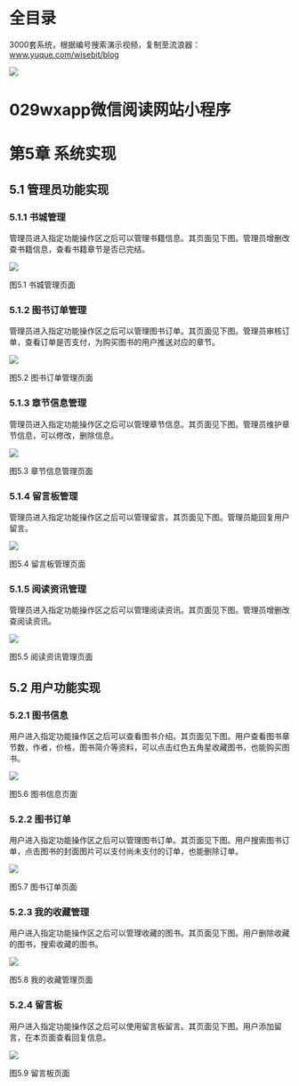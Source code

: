 # 全目录

3000套系统，根据编号搜索演示视频，复制至流浪器：www.yuque.com/wisebit/blog


![](https://bitwise.oss-cn-heyuan.aliyuncs.com/2024/11/06/qq_wechat.png)
# 029wxapp微信阅读网站小程序
# 第5章 系统实现
## 5.1 管理员功能实现
### 5.1.1 书城管理
管理员进入指定功能操作区之后可以管理书籍信息。其页面见下图。管理员增删改查书籍信息，查看书籍章节是否已完结。

![](/md/blog.014.png)

图5.1 书城管理页面
### 5.1.2 图书订单管理
管理员进入指定功能操作区之后可以管理图书订单。其页面见下图。管理员审核订单，查看订单是否支付，为购买图书的用户推送对应的章节。

![](/md/blog.015.png)

图5.2 图书订单管理页面
### 5.1.3 章节信息管理
管理员进入指定功能操作区之后可以管理章节信息。其页面见下图。管理员维护章节信息，可以修改，删除信息。

![](/md/blog.016.png)

图5.3 章节信息管理页面
### 5.1.4 留言板管理
管理员进入指定功能操作区之后可以管理留言。其页面见下图。管理员能回复用户留言。

![](/md/blog.017.png)

图5.4 留言板管理页面
### 5.1.5 阅读资讯管理
管理员进入指定功能操作区之后可以管理阅读资讯。其页面见下图。管理员增删改查阅读资讯。

![](/md/blog.018.png)

图5.5 阅读资讯管理页面
## 5.2 用户功能实现
### 5.2.1 图书信息
用户进入指定功能操作区之后可以查看图书介绍。其页面见下图。用户查看图书章节数，作者，价格，图书简介等资料，可以点击红色五角星收藏图书，也能购买图书。

![](/md/blog.019.png)

图5.6 图书信息页面
### 5.2.2 图书订单
用户进入指定功能操作区之后可以管理图书订单。其页面见下图。用户搜索图书订单，点击图书的封面图片可以支付尚未支付的订单，也能删除订单。

![](/md/blog.020.png)

图5.7 图书订单页面
### 5.2.3 我的收藏管理
用户进入指定功能操作区之后可以管理收藏的图书。其页面见下图。用户删除收藏的图书，搜索收藏的图书。

![](/md/blog.021.png)

图5.8 我的收藏管理页面
### 5.2.4 留言板
用户进入指定功能操作区之后可以使用留言板留言。其页面见下图。用户添加留言，在本页面查看回复信息。

![](/md/blog.022.png)

图5.9 留言板页面


# 









